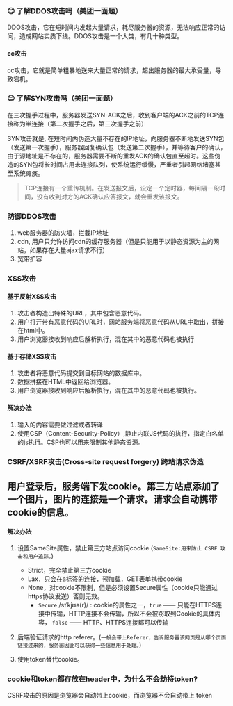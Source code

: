 ### 😊 了解DDOS攻击吗（美团一面题）

DDOS攻击，它在短时间内发起大量请求，耗尽服务器的资源，无法响应正常的访问，造成网站实质下线。DDOS攻击是一个大类，有几十种类型。
#### cc攻击

cc攻击，它就是简单粗暴地送来大量正常的请求，超出服务器的最大承受量，导致宕机。
### 😊 了解SYN攻击吗（美团一面题）

在三次握手过程中，服务器发送SYN-ACK之后，收到客户端的ACK之前的TCP连接称为半连接（第二次握手之后，第三次握手之前）

SYN攻击就是, 在短时间内伪造大量不存在的IP地址，向服务器不断地发送SYN包（发送第一次握手），服务器回复确认包（发送第二次握手），并等待客户的确认，由于源地址是不存在的，服务器需要不断的重发ACK的确认包直至超时。这些伪造的SYN包将长时间占用未连接队列，使系统运行缓慢，严重者引起网络堵塞甚至系统瘫痪。

> TCP连接有一个重传机制。在发送报文后，设定一个定时器，每间隔一段时间，没有收到对方的ACK确认应答报文，就会重发该报文。
### 防御DDOS攻击

1. web服务器的防火墙，拦截IP地址
2. cdn, 用户只允许访问cdn的缓存服务器（但是只能用于以静态资源为主的网站，如果存在大量ajax请求不行）
3. 宽带扩容

### XSS攻击

#### 基于反射XSS攻击

1. 攻击者构造出特殊的URL，其中包含恶意代码。
2. 用户打开带有恶意代码的URL时，网站服务端将恶意代码从URL中取出，拼接在html中。
3. 用户浏览器接收到响应后解析执行，混在其中的恶意代码也被执行
#### 基于存储XSS攻击

1. 攻击者将恶意代码提交到目标网站的数据库中。
2. 数据拼接在HTML中返回给浏览器。
3. 用户浏览器接收到响应后解析执行，混在其中的恶意代码也被执行。

#### 解决办法

1. 输入的内容需要做过滤或者转译
2. 使用CSP（Content-Security-Policy）,静止内联JS代码的执行，指定白名单的js执行。CSP也可以用来限制其他静态资源。
### CSRF/XSRF攻击(Cross-site request forgery) 跨站请求伪造

用户登录后，服务端下发cookie。第三方站点添加了一个图片，图片的连接是一个请求。请求会自动携带cookie的信息。
- 

#### 解决办法

1. 设置SameSite属性，禁止第三方站点访问cookie (`SameSite:用来防止 CSRF 攻击和用户追踪。`)
    - Strict，完全禁止第三方cookie
    - Lax，只会在a标签的连接，预加载，GET表单携带cookie
    - None，对cookie不限制，但是必须设置Secure属性（cookie只能通过https协议发送）否则无效。 
      - `Secure` /sɪˈkjʊə(r)/ : cookie的属性之一，`true` —— 只能在HTTPS连接中传输，HTTP连接不会传输，所以不会被窃取到Cookie的具体内容， `false` —— HTTP、HTTPS连接都可以传输

2. 后端验证请求的http referer。(`一般会带上Referer，告诉服务器该网页是从哪个页面链接过来的，服务器因此可以获得一些信息用于处理。`)
3. 使用token替代cookie。

### cookie和token都存放在header中，为什么不会劫持token?

CSRF攻击的原因是浏览器会自动带上cookie，而浏览器不会自动带上 token